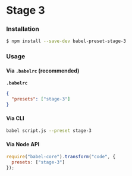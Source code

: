# Stage 3

### Installation

```sh
$ npm install --save-dev babel-preset-stage-3
```

### Usage

#### Via `.babelrc` (recommended)

**`.babelrc`**

```json
{
  "presets": ["stage-3"]
}
```

#### Via CLI

```sh
babel script.js --preset stage-3
```

#### Via Node API

```js
require("babel-core").transform("code", {
  presets: ["stage-3"]
});
```
